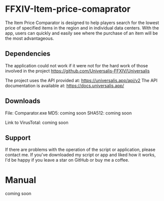 # FFXIV-Item-price-comaprator
The Item Price Comparator is designed to help players search for the lowest price of specified items in the region and in individual data centers. With the app, users can quickly and easily see where the purchase of an item will be the most advantageous.

## Dependencies

The application could not work if it were not for the hard work of those involved in the project https://github.com/Universalis-FFXIV/Universalis

The project uses the API provided at: https://universalis.app/api/v2
The API documentation is available at: https://docs.universalis.app/

## Downloads

   File: Comparator.exe
        MD5: coming soon
        SHA512: coming soon

   Link to VirusTotal: coming soon


## Support

If there are problems with the operation of the script or application, please contact me.
If you've downloaded my script or app and liked how it works, I'd be happy if you leave a star on GitHub or buy me a coffee.

# Manual

coming soon
